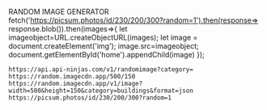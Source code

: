 RANDOM IMAGE GENERATOR
     fetch('https://picsum.photos/id/230/200/300?random=1').then(response=> response.blob()).then(images=>{
        let imageobject=URL.createObjectURL(images);
        let image = document.createElement('img');
        image.src=imageobject;
        document.getElementById('home').appendChild(image)
    });

    https://api.api-ninjas.com/v1/randomimage?category=
    https://random.imagecdn.app/500/150
    https://random.imagecdn.app/v1/image?width=500&height=150&category=buildings&format=json
    https://picsum.photos/id/230/200/300?random=1

